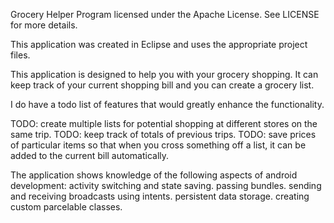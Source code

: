 Grocery Helper 
Program licensed under the Apache License. See LICENSE for more details.

This application was created in Eclipse and uses the appropriate project files.

This application is designed to help you with your grocery shopping. It can keep track of your current shopping bill and you can create a grocery list. 

I do have a todo list of features that would greatly enhance the functionality.

TODO: create multiple lists for potential shopping at different stores on the same trip. 
TODO: keep track of totals of previous trips. 
TODO: save prices of particular items so that when you cross something off a list, it can be added to the current bill automatically. 


The application shows knowledge of the following aspects of android development:
activity switching and state saving.
passing bundles.
sending and receiving broadcasts using intents.
persistent data storage.
creating custom parcelable classes. 
